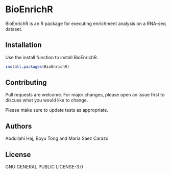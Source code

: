 # BioEnrichR

BioEnrichR is an R package for executing enrichment analysis on a RNA-seq dataset.

## Installation

Use the install function to install BioEnrichR.

```r
install.packages(BioEnrichR)
```

## Contributing

Pull requests are welcome. For major changes, please open an issue first
to discuss what you would like to change.

Please make sure to update tests as appropriate.

## Authors

Abdullahi Haj, Boyu Tong and María Sáez Carazo

## License

GNU GENERAL PUBLIC LICENSE-3.0
